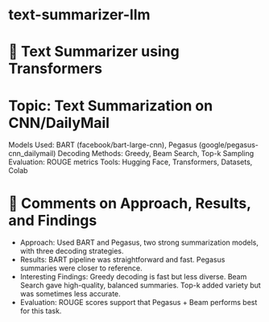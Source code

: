 # text-summarizer-llm
# 🧠 Text Summarizer using Transformers

# Topic: Text Summarization on CNN/DailyMail
Models Used: BART (facebook/bart-large-cnn), Pegasus (google/pegasus-cnn_dailymail)
Decoding Methods: Greedy, Beam Search, Top-k Sampling
Evaluation: ROUGE metrics
Tools: Hugging Face, Transformers, Datasets, Colab

# 📝 Comments on Approach, Results, and Findings
- Approach: Used BART and Pegasus, two strong summarization models, with three decoding strategies.
- Results: BART pipeline was straightforward and fast. Pegasus summaries were closer to reference.
- Interesting Findings:
Greedy decoding is fast but less diverse.
Beam Search gave high-quality, balanced summaries.
Top-k added variety but was sometimes less accurate.
- Evaluation: ROUGE scores support that Pegasus + Beam performs best for this task.
